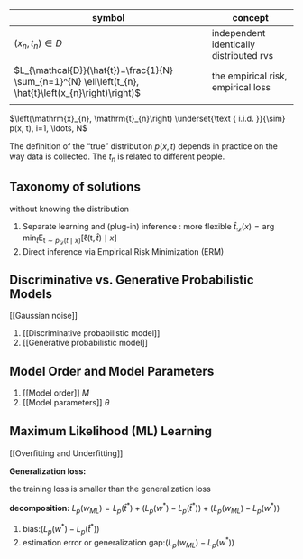 | symbol                                                                                                  | concept                                 |
| ------------------------------------------------------------------------------------------------------- | --------------------------------------- |
| $(x_n, t_n) \in D$                                                                                      | independent identically distributed rvs |
| $L_{\mathcal{D}}(\hat{t})=\frac{1}{N} \sum_{n=1}^{N} \ell\left(t_{n}, \hat{t}\left(x_{n}\right)\right)$ | the empirical risk, empirical loss                                        |
|                                                                                                         |                                         |

$\left(\mathrm{x}_{n}, \mathrm{t}_{n}\right) \underset{\text { i.i.d. }}{\sim} p(x, t), i=1, \ldots, N$

The deﬁnition of the “true” distribution $p(x, t)$ depends in practice on the way data is collected.
The $t_n$ is related to different people.


## Taxonomy of solutions
without knowing the distribution

1. Separate learning and (plug-in) inference : more flexible
$\hat{t}_{\mathcal{D}}(x)=\arg \min _{\hat{t}} \mathrm{E}_{\mathrm{t} \sim p_{\mathcal{D}}(t \mid x)}[\ell(\mathrm{t}, \hat{t}) \mid x]$
2. Direct inference via Empirical Risk Minimization (ERM)

## Discriminative vs. Generative Probabilistic Models

[[Gaussian noise]]

1. [[Discriminative probabilistic model]]
2. [[Generative probabilistic model]]

## Model Order and Model Parameters

1. [[Model order]] $M$
2. [[Model parameters]] $\theta$

## Maximum Likelihood (ML) Learning

[[Overﬁtting and Underﬁtting]]

**Generalization loss:**

the training loss is smaller than the generalization loss

**decomposition:**
$L_{p}\left(w_{ML}\right)=L_{p}\left(\hat{t}^{*}\right)+\left(L_{p}\left(w^{*}\right)-L_{p}\left(\hat{t}^{*}\right)\right)+\left(L_{p}\left(w_{M L}\right)-L_{p}\left(w^{*}\right)\right)$
1. bias:$\left(L_{p}\left(w^{*}\right)-L_{p}\left(\hat{t}^{*}\right)\right)$
2. estimation error or generalization gap:$\left(L_{p}\left(w_{M L}\right)-L_{p}\left(w^{*}\right)\right)$




